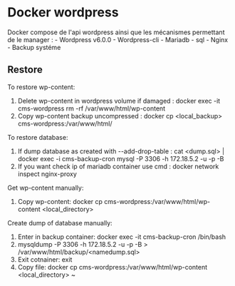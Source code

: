 # Docker wordpress

Docker compose de l'api wordpress ainsi que les mécanismes permettant de le manager :
    - Wordpress v6.0.0
    - Wordpress-cli
    - Mariadb - sql
    - Nginx
    - Backup systéme

## Restore

To restore wp-content:
  1. Delete wp-content in wordpress volume if damaged : docker exec -it cms-wordpress rm -rf /var/www/html/wp-content
  1. Copy wp-content backup uncompressed : docker cp <local_backup> cms-wordpress:/var/www/html/

To restore database:
  1. If dump database as created with --add-drop-table : 
         cat <dump.sql> | docker exec -i cms-backup-cron mysql -P 3306 -h 172.18.5.2 -u <user> -p<password> -B <database>
  1. If you want check ip of mariadb container use cmd : docker network inspect nginx-proxy 

Get wp-content manually:
  1. Copy wp-content: docker cp cms-wordpress:/var/www/html/wp-content <local_directory> 

Create dump of database manually:
  1. Enter in backup container: docker exec -it cms-backup-cron /bin/bash
  1. mysqldump -P 3306 -h 172.18.5.2 -u <user> -p<password> -B <database> > /var/www/html/backup/<namedump.sql>
  1. Exit cotnainer: exit
  1. Copy file: docker cp cms-wordpress:/var/www/html/wp-content <local_directory> 
~                                                                                         
